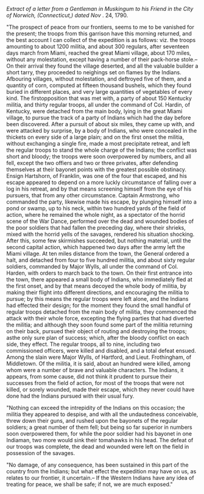 *Extract of a letter from a Gentleman in Muskingum to his Friend in the City of Norwich, (Connecticut,) dated Nov* . 24, 1790."The prospect of peace from our frontiers, seems to me to be vanished for the present; the troops from this garrison have this morning returned, and the best account I can collect of the expedition is as follows: viz. the troops amounting to about 1200 militia, and about 300 regulars, after seventeen days march from Miami, reached the great Miami village, about 170 miles, without any molestation, except having a number of their pack-horse stole.–On their arrival they found the village deserted, and all the valuable builder a short tarry, they proceeded to neighings set on flames by the Indians. Afbouring villages, without molestation, and deftroyed five of them, and a quantity of corn, computed at fifteen thousand bushels, which they found buried in different places, and very large quantities of vegetables of every kind. The firstopposition that was met with, a party of about 150 Kentucky militia, and thirty regular troops, all under the command of Col. Hardin, of Kentucky, were detached from the main body, lying in the great Miami village, to pursue the track of a party of Indians which had the day before been discovered. After a pursuit of about six miles, they came up with, and were attacked by surprise, by a body of Indians, who were concealed in the thickets on every side of a large plain; and on the first onset the militia, without exchanging a single fire, made a most precipitate retreat, and left the regular troops to stand the whole charge of the Indians; the conflict was short and bloody; the troops were soon overpowered by numbers, and all fell, except the two offiers and two or three privates, after defending themselves at their bayonet points with the greatest possible obstinacy. Ensign Hartshorn, of Franklin, was one of the four that escaped, and his escape appeared to depend on a more luckly circumstance of falling over a log in his retreat, and by that means screening himself from the eye of his pursuers, that from any other circumstance. Captain Armstrong, who commanded the party, likewise made his escape, by plunging himself into a pond or swamp, up to his neck, within two hundred yards of the field of action, where he remained the whole night, as a spectator of the horrid scene of the War Dance, performed over the dead and wounded bodies of the poor soldiers that had fallen the preceding day, where their shrieks, mixed with the horrid yells of the savages, rendered his situation shocking. After this, some few skirmishes succeeded, but nothing material, until the second capital action, which happened two days after the army left the Miami village. At ten miles distance from the town, the General ordered a halt, and detached from four to five hundred militia, and about sixty regular soldiers, commanded by Major Wylls, all under the command of Col. Harden, with orders to march back to the town. On their first entrance into the town, there appeared a small body of Indians, who immediately fled at the first onset, and by that means decoyed the whole body of militia, by making their flight into different directions, and encouraging the militia to pursue; by this means the regular troops were left alone, and the Indians had effected their design; for the moment they found the small handful of regular troops detached from the main body of militia, they commenced the attack with their whole force, excepting the flying parties that had diverted the militia; and although they soon found some part of the militia returning on their back, pursued their object of routing and destroying the troops; asthe only sure plan of success; which, after the bloody conflict on each side, they effect. The regular troops, all to nine, including two commissioned officers, were killed and disabled, and a total defeat ensued. Among the slain were Major Wylls, of Hartford, and Lieut. Frothingham, of Middletown. Of the militia, it is said, about an hundred were killed, among whom were a number of brave and valuable characters. The Indians, it appears, from some cause, did not think it prudent to pursue their successes from the field of action, for most of the troops that were not killed, or sorely wounded, made their escape, which they never could have done had the Indians pursued with their usual fury."Nothing can exceed the intrepidity of the Indians on this occasion; the militia they appeared to despise, and with all the undautedness conceivable, threw down their guns, and rushed upon the bayonets of the regular soldiers; a great number of them fell; but being so far superior in numbers soon overpowered them, for while the poor soldier had his bayonet in one Indiaman, two more would sink their tomahawks in his head. The defeat of our troops was complete, the dead and wounded were left on the field in possession of the savages."No damage, of any consequence, has been sustained in this part of the country from the Indians; but what effect the expedition may have on us, as relates to our frontier, it uncertain.– If the Western Indians have any idea of treating for peace, we shall be safe; if not, we are much exposed."